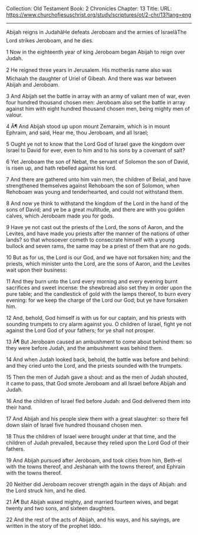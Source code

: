 Collection: Old Testament
Book: 2 Chronicles
Chapter: 13
Title: 
URL: https://www.churchofjesuschrist.org/study/scriptures/ot/2-chr/13?lang=eng

---

Abijah reigns in JudahâHe defeats Jeroboam and the armies of IsraelâThe Lord strikes Jeroboam, and he dies.

1 Now in the eighteenth year of king Jeroboam began Abijah to reign over Judah.

2 He reigned three years in Jerusalem. His motherâs name also was Michaiah the daughter of Uriel of Gibeah. And there was war between Abijah and Jeroboam.

3 And Abijah set the battle in array with an army of valiant men of war, even four hundred thousand chosen men: Jeroboam also set the battle in array against him with eight hundred thousand chosen men, being mighty men of valour.

4 Â¶ And Abijah stood up upon mount Zemaraim, which is in mount Ephraim, and said, Hear me, thou Jeroboam, and all Israel;

5 Ought ye not to know that the Lord God of Israel gave the kingdom over Israel to David for ever, even to him and to his sons by a covenant of salt?

6 Yet Jeroboam the son of Nebat, the servant of Solomon the son of David, is risen up, and hath rebelled against his lord.

7 And there are gathered unto him vain men, the children of Belial, and have strengthened themselves against Rehoboam the son of Solomon, when Rehoboam was young and tenderhearted, and could not withstand them.

8 And now ye think to withstand the kingdom of the Lord in the hand of the sons of David; and ye be a great multitude, and there are with you golden calves, which Jeroboam made you for gods.

9 Have ye not cast out the priests of the Lord, the sons of Aaron, and the Levites, and have made you priests after the manner of the nations of other lands? so that whosoever cometh to consecrate himself with a young bullock and seven rams, the same may be a priest of them that are no gods.

10 But as for us, the Lord is our God, and we have not forsaken him; and the priests, which minister unto the Lord, are the sons of Aaron, and the Levites wait upon their business:

11 And they burn unto the Lord every morning and every evening burnt sacrifices and sweet incense: the shewbread also set they in order upon the pure table; and the candlestick of gold with the lamps thereof, to burn every evening: for we keep the charge of the Lord our God; but ye have forsaken him.

12 And, behold, God himself is with us for our captain, and his priests with sounding trumpets to cry alarm against you. O children of Israel, fight ye not against the Lord God of your fathers; for ye shall not prosper.

13 Â¶ But Jeroboam caused an ambushment to come about behind them: so they were before Judah, and the ambushment was behind them.

14 And when Judah looked back, behold, the battle was before and behind: and they cried unto the Lord, and the priests sounded with the trumpets.

15 Then the men of Judah gave a shout: and as the men of Judah shouted, it came to pass, that God smote Jeroboam and all Israel before Abijah and Judah.

16 And the children of Israel fled before Judah: and God delivered them into their hand.

17 And Abijah and his people slew them with a great slaughter: so there fell down slain of Israel five hundred thousand chosen men.

18 Thus the children of Israel were brought under at that time, and the children of Judah prevailed, because they relied upon the Lord God of their fathers.

19 And Abijah pursued after Jeroboam, and took cities from him, Beth-el with the towns thereof, and Jeshanah with the towns thereof, and Ephrain with the towns thereof.

20 Neither did Jeroboam recover strength again in the days of Abijah: and the Lord struck him, and he died.

21 Â¶ But Abijah waxed mighty, and married fourteen wives, and begat twenty and two sons, and sixteen daughters.

22 And the rest of the acts of Abijah, and his ways, and his sayings, are written in the story of the prophet Iddo.
